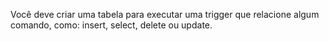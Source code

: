 Você deve criar uma tabela para executar uma trigger que relacione algum comando, como: insert, select, delete ou update.